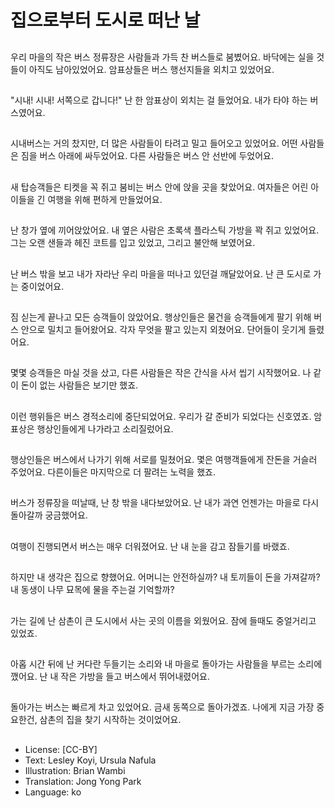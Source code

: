# 집으로부터 도시로 떠난 날

##
우리 마을의 작은 버스 정류장은 사람들과 가득 찬 버스들로 붐볐어요. 바닥에는 실을 것들이 아직도 남아있었어요. 암표상들은 버스 행선지들을 외치고 있었어요.

##
"시내! 시내! 서쪽으로 갑니다!" 난 한 암표상이 외치는 걸 들었어요. 내가 타야 하는 버스였어요.

##
시내버스는 거의 찼지만, 더 많은 사람들이 타려고 밀고 들어오고 있었어요. 어떤 사람들은 짐을 버스 아래에 싸두었어요. 다른 사람들은 버스 안 선반에 두었어요.

##
새 탑승객들은 티켓을 꼭 쥐고 붐비는 버스 안에 앉을 곳을 찾았어요. 여자들은 어린 아이들을 긴 여행을 위해 편하게 만들었어요.

##
난 창가 옆에 끼어앉았어요. 내 옆은 사람은 초록색 플라스틱 가방을 꽉 쥐고 있었어요. 그는 오랜 샌들과 헤진 코트를 입고 있었고, 그리고 불안해 보였어요.

##
난 버스 밖을 보고 내가 자라난 우리 마을을 떠나고 있던걸 깨달았어요. 난 큰 도시로 가는 중이었어요.

##
짐 싣는게 끝나고 모든 승객들이 앉았어요. 행상인들은 물건을 승객들에게 팔기 위해 버스 안으로 밀치고 들어왔어요. 각자 무엇을 팔고 있는지 외쳤어요. 단어들이 웃기게 들렸어요.

##
몇몇 승객들은 마실 것을 샀고, 다른 사람들은 작은 간식을 사서 씹기 시작했어요. 나 같이 돈이 없는 사람들은 보기만 했죠.

##
이런 행위들은 버스 경적소리에 중단되었어요. 우리가 갈 준비가 되었다는 신호였죠. 암표상은 행상인들에게 나가라고 소리질렀어요.

##
행상인들은 버스에서 나가기 위해 서로를 밀쳤어요. 몇은 여행객들에게 잔돈을 거슬러 주었어요. 다른이들은 마지막으로 더 팔려는 노력을 했죠.

##
버스가 정류장을 떠날때, 난 창 밖을 내다보았어요. 난 내가 과연 언젠가는 마을로 다시 돌아갈까 궁금했어요.

##
여행이 진행되면서 버스는 매우 더워졌어요. 난 내 눈을 감고 잠들기를 바랬죠.

##
하지만 내 생각은 집으로 향했어요. 어머니는 안전하실까? 내 토끼들이 돈을 가져갈까? 내 동생이 나무 묘목에 물을 주는걸 기억할까?

##
가는 길에 난 삼촌이 큰 도시에서 사는 곳의 이름을 외웠어요. 잠에 들때도 중얼거리고 있었죠. 

##
아홉 시간 뒤에 난 커다란 두들기는 소리와 내 마을로 돌아가는 사람들을 부르는 소리에 깼어요. 난 내 작은 가방을 들고 버스에서 뛰어내렸어요. 

##
돌아가는 버스는 빠르게 차고 있었어요. 금새 동쪽으로 돌아가겠죠. 나에게 지금 가장 중요한건, 삼촌의 집을 찾기 시작하는 것이었어요.

##
* License: [CC-BY]
* Text: Lesley Koyi, Ursula Nafula
* Illustration: Brian Wambi
* Translation: Jong Yong Park
* Language: ko
